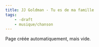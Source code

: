 ```yaml
---
title: JJ Goldman - Tu es de ma famille
tags:
    - -draft
    - musique/chanson
---
```


Page créée automatiquement, mais vide.
